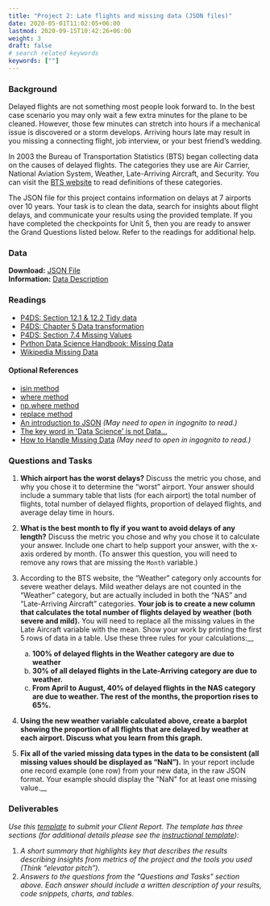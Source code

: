 ```yaml
---
title: "Project 2: Late flights and missing data (JSON files)"
date: 2020-05-01T11:02:05+06:00
lastmod: 2020-09-15T10:42:26+06:00
weight: 3
draft: false
# search related keywords
keywords: [""]
---
```



### Background

Delayed flights are not something most people look forward to. In the best case scenario you may only wait a few extra minutes for the plane to be cleaned. However, those few minutes can stretch into hours if a mechanical issue is discovered or a storm develops. Arriving hours late may result in you missing a connecting flight, job interview, or your best friend’s wedding.

In 2003 the Bureau of Transportation Statistics (BTS) began collecting data on the causes of delayed flights. The categories they use are Air Carrier, National Aviation System, Weather, Late-Arriving Aircraft, and Security. You can visit the [BTS website](https://www.bts.gov/topics/airlines-and-airports/understanding-reporting-causes-flight-delays-and-cancellations) to read definitions of these categories.

The JSON file for this project contains information on delays at 7 airports over 10 years. Your task is to clean the data, search for insights about flight delays, and communicate your results using the provided template. If you have completed the checkpoints for Unit 5, then you are ready to answer the Grand Questions listed below. Refer to the readings for additional help.


### Data

__Download:__ [JSON File](https://github.com/byuidatascience/data4missing/raw/master/data-raw/flights_missing/flights_missing.json)   
__Information:__ [Data Description](https://github.com/byuidatascience/data4missing/blob/master/data.md)

### Readings

- [P4DS: Section 12.1 & 12.2 Tidy data](https://byuidatascience.github.io/python4ds/tidy-data.html#tidy-data-1)
- [P4DS: Chapter 5 Data transformation](https://byuidatascience.github.io/python4ds/transform.html)
- [P4DS: Section 7.4 Missing Values](https://byuidatascience.github.io/python4ds/exploratory-data-analysis.html#missing-values-2)
- [Python Data Science Handbook: Missing Data](https://jakevdp.github.io/PythonDataScienceHandbook/03.04-missing-values.html)
- [Wikipedia Missing Data](https://en.wikipedia.org/wiki/Missing_data)

#### Optional References

- [isin method](https://pandas.pydata.org/pandas-docs/stable/user_guide/indexing.html#indexing-with-isin)
- [where method](https://pandas.pydata.org/pandas-docs/stable/user_guide/indexing.html#the-where-method-and-masking)
- [np.where method](https://numpy.org/doc/stable/reference/generated/numpy.where.html)
- [replace method](https://pandas.pydata.org/pandas-docs/stable/reference/api/pandas.DataFrame.replace.html)
- [An introduction to JSON](https://towardsdatascience.com/an-introduction-to-json-c9acb464f43e) _(May need to open in ingognito to read.)_
- [The key word in 'Data Science' is not Data...](https://simplystatistics.org/posts/2013-12-12-the-key-word-in-data-science-is-not-data-it-is-science/)
- [How to Handle Missing Data](https://towardsdatascience.com/how-to-handle-missing-data-8646b18db0d4) _(May need to open in ingognito to read.)_

### Questions and Tasks

1. __Which airport has the worst delays?__ Discuss the metric you chose, and why you chose it to determine the “worst” airport. Your answer should include a summary table that lists (for each airport) the total number of flights, total number of delayed flights, proportion of delayed flights, and average delay time in hours.

2. __What is the best month to fly if you want to avoid delays of any length?__ Discuss the metric you chose and why you chose it to calculate your answer. Include one chart to help support your answer, with the x-axis ordered by month. (To answer this question, you will need to remove any rows that are missing the `Month` variable.)

3. According to the BTS website, the “Weather” category only accounts for severe weather delays. Mild weather delays are not counted in the “Weather” category, but are actually included in both the “NAS” and “Late-Arriving Aircraft” categories. __Your job is to create a new column that calculates the total number of flights delayed by weather (both severe and mild).__ You will need to replace all the missing values in the Late Aircraft variable with the mean. Show your work by printing the first 5 rows of data in a table. Use these three rules for your calculations:__

    <ol type="a">
        <li> <b>100% of delayed flights in the Weather category are due to weather</b></li>
        <li> <b>30% of all delayed flights in the Late-Arriving category are due to weather.</b></li>
        <li><b>From April to August, 40% of delayed flights in the NAS category are due to weather. The rest of the months, the proportion rises to 65%.</b></li>
    </ol>   

4. __Using the new weather variable calculated above, create a barplot showing the proportion of all flights that are delayed by weather at each airport. Discuss what you learn from this graph.__

5. __Fix all of the varied missing data types in the data to be consistent (all missing values should be displayed as “NaN”).__ In your report include one record example (one row) from your new data, in the raw JSON format. Your example should display the "NaN" for at least one missing value.__

### Deliverables

_Use this [template](../../template/ds250_project_template_clean.qmd) to submit your Client Report. The template has three sections (for additional details please see the [instructional template](../../template/ds250_project_template.qmd)):_

1. _A short summary that highlights key that describes the results describing insights from  metrics  of the project and the tools you used (Think “elevator pitch”)._
2. _Answers to the questions from the "Questions and Tasks" section above. Each answer should include a written description of your results, code snippets, charts, and tables._

